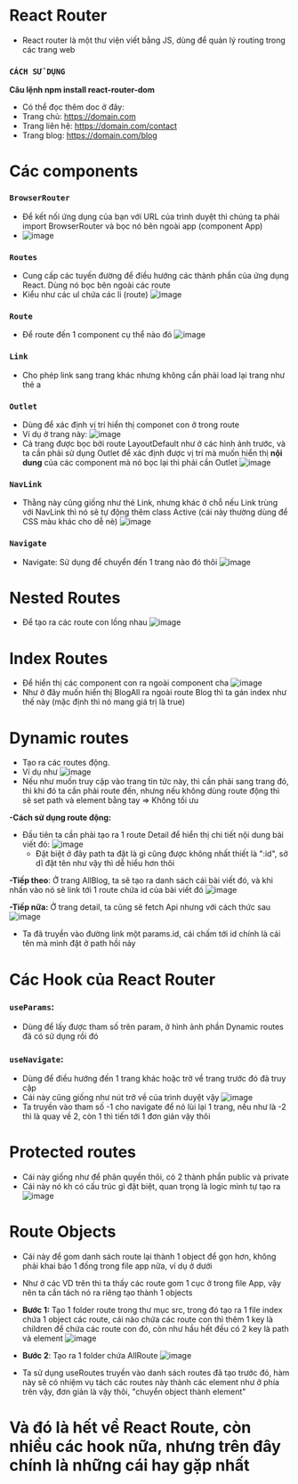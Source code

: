 # React Router
- React router là một thư viện viết bằng JS, dùng để quản lý routing trong các trang web

### `CÁCH SỬ DỤNG`
**Câu lệnh npm install react-router-dom**
- Có thể đọc thêm doc ở đây:
- Trang chủ: https://domain.com
- Trang liên hệ: https://domain.com/contact
- Trang blog: https://domain.com/blog

# Các components 
### `BrowserRouter`
- Để kết nối ứng dụng của bạn với URL của trình duyệt thì chúng ta phải import BrowserRouter và bọc nó bên ngoài app (component App)
- ![image](https://github.com/user-attachments/assets/2a5fd5a7-a999-48f0-a003-368da7790cb7)

### `Routes`
- Cung cấp các tuyến đường để điều hướng các thành phần của ứng dụng React. Dùng nó bọc bên ngoài các route
- Kiểu như các ul chứa các li (route)
![image](https://github.com/user-attachments/assets/aa3ea0aa-caae-4d73-b433-1453018bbdcb)

### `Route`
- Để route đến 1 component cụ thể nào đó
![image](https://github.com/user-attachments/assets/1b680695-7980-4590-b949-dcc4833448d2)

### `Link`
- Cho phép link sang trang khác nhưng không cần phải load lại trang như thẻ a
  
### `Outlet`
- Dùng để xác định vị trí hiển thị componet con ở trong route
- Ví dụ ở trang này:
![image](https://github.com/user-attachments/assets/c4ab72e0-3c65-4114-a013-5fef73bb5d5c)
- Cả trang được bọc bởi route LayoutDefault như ở các hình ảnh trước, và ta cần phải sử dụng Outlet để xác định được vị trí mà muốn hiển thị **nội dung** của các component mà nó bọc lại thì phải cần Outlet
![image](https://github.com/user-attachments/assets/8ab9e2a1-731e-4939-b63f-19eb3234b42a)
  
### `NavLink`
- Thằng này cũng giống như thẻ Link, nhưng khác ở chỗ nếu Link trùng với NavLink thì nó sẽ tự động thêm class Active (cái này thường dùng để CSS màu khác cho dễ nè)
![image](https://github.com/user-attachments/assets/7127b484-7fee-4fce-b71f-c7724abe2f1c)

### `Navigate`
- Navigate: Sử dụng để chuyển đến 1 trang nào đó thôi
![image](https://github.com/user-attachments/assets/bc59e3cc-1bd1-40ba-8546-76a7e42d63d4)

# Nested Routes
- Để tạo ra các route con lồng nhau
![image](https://github.com/user-attachments/assets/46aab997-6c63-4f89-9364-aa7e261e90f5)

# Index Routes
- Để hiển thị các component con ra ngoài component cha
![image](https://github.com/user-attachments/assets/06949c40-e137-4df1-b164-fe9a7da08328)
- Như ở đây muốn hiển thị BlogAll ra ngoài route Blog thì ta gán index như thế này (mặc định thì nó mang giá trị là true)

# Dynamic routes
- Tạo ra các routes động.
- Ví dụ như
 ![image](https://github.com/user-attachments/assets/771b0c2e-c688-493e-9a84-bbfd48b337a1)
- Nếu như muốn truy cập vào trang tin tức này, thì cần phải sang trang đó, thì khi đó ta cần phải route đến, nhưng nếu không dùng route động thì sẽ set path và element bằng tay => Không tối ưu
  
**-Cách sử dụng route động:**
- Đầu tiên ta cần phải tạo ra 1 route Detail để hiển thị chi tiết nội dung bài viết đó:
  ![image](https://github.com/user-attachments/assets/7638eb2c-3b7b-48ee-a112-7cb6b9c4ccb6)
  - Đặt biệt ở đây path ta đặt là gì cũng được không nhất thiết là ":id", sở dĩ đặt tên như vậy thì dễ hiểu hơn thôi
    
**-Tiếp theo**:  Ở trang AllBlog, ta sẽ tạo ra danh sách cái bài viết đó, và khi nhấn vào nó sẽ link tới 1 route chứa id của bài viết đó
![image](https://github.com/user-attachments/assets/6d116e01-4818-4951-ab4d-0cadd207cd2e)

**-Tiếp nữa:** Ở trang detail, ta cũng sẽ fetch Api nhưng với cách thức sau
![image](https://github.com/user-attachments/assets/5c05022e-343a-4ae1-a52f-3b6e37b15950)

- Ta đã truyền vào đường link một params.id, cái chấm tới id chính là cái tên mà mình đặt ở path hồi nảy

# Các Hook của React Router
### `useParams`:
- Dùng để lấy được tham số trên param, ở hình ảnh phần Dynamic routes đã có sử dụng rồi đó
  
### `useNavigate`:
- Dùng để điều hướng đến 1 trang khác hoặc trở về trang trước đó đã truy cập
- Cái này cũng giống như nút trở về của trình duyệt vậy
![image](https://github.com/user-attachments/assets/77bc8c4a-b614-427f-a54b-231bd8ecb495)
- Ta truyền vào tham số -1 cho navigate để nó lùi lại 1 trang, nếu như là -2 thì là quay về 2, còn 1 thì tiến tới 1 đơn giản vậy thôi

# Protected routes
- Cái này giống như để phân quyền thôi, có 2 thành phần public và private
- Cái này nó kh có cấu trúc gì đặt biệt, quan trọng là logic mình tự tạo ra
![image](https://github.com/user-attachments/assets/07ae37de-8244-4c9d-929b-009aef5bb221)

# Route Objects
- Cái này để gom danh sách route lại thành 1 object để gọn hơn, không phải khai báo 1 đống trong file app nữa, ví dụ ở dưới
- Như ở các VD trên thì ta thấy các route gom 1 cục ở trong file App, vậy nên ta cần tách nó ra riêng tạo thành 1 objects
- **Bước 1:** Tạo 1 folder route trong thư mục src, trong đó tạo ra 1 file index chứa 1 object các route, cái nào chứa các route con thì thêm 1 key là children để chứa các route con đó, còn như hầu hết đều có 2 key là path và element
  ![image](https://github.com/user-attachments/assets/9308676f-38dd-41e5-8e83-13ccefa2c069)
  
- **Bước 2**: Tạo ra 1 folder chứa AllRoute
![image](https://github.com/user-attachments/assets/8180adcc-7c69-4abd-ab67-302316ce7aec)
- Ta sử dụng useRoutes truyền vào danh sách routes đã tạo trước đó, hàm này sẽ có nhiệm vụ tách các routes này thành các element như ở phía trên vậy, đơn giản là vậy thôi, "chuyển object thành element"

# Và đó là hết về React Route, còn nhiều các hook nữa, nhưng trên đây chính là những cái hay gặp nhất
 














